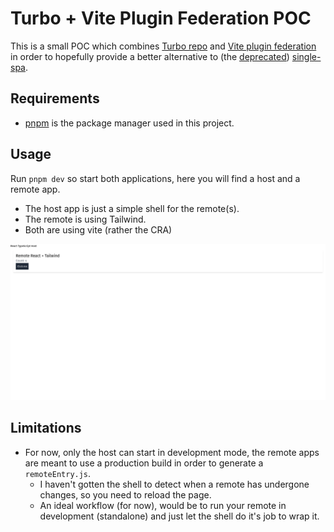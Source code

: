 # Turbo + Vite Plugin Federation POC

This is a small POC which combines [Turbo repo](https://turbo.build/repo) and [Vite plugin federation](https://github.com/originjs/vite-plugin-federation) in order to hopefully provide a better alternative to (the [deprecated](https://github.com/single-spa/single-spa/issues/1070)) [single-spa](https://single-spa.js.org/).

## Requirements

- [pnpm](https://pnpm.io/) is the package manager used in this project.

## Usage

Run `pnpm dev` so start both applications, here you will find a host and a remote app. 

- The host app is just a simple shell for the remote(s).
- The remote is using Tailwind.
- Both are using vite (rather the CRA)

![App Screenshot](./assets/app-screenshot.png)

## Limitations

- For now, only the host can start in development mode, the remote apps are meant to use a production build in order to generate a `remoteEntry.js`.
    - I haven't gotten the shell to detect when a remote has undergone changes, so you need to reload the page.
    - An ideal workflow (for now), would be to run your remote in development (standalone) and just let the shell do it's job to wrap it.
